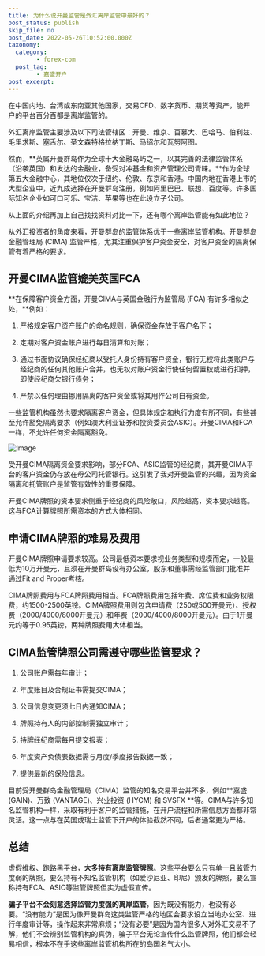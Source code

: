 ```yaml
---
title: 为什么说开曼监管是外汇离岸监管中最好的？
post_status: publish
skip_file: no
post_date: 2022-05-26T10:52:00.000Z
taxonomy:
  category:
        - forex-com
  post_tag:
        - 嘉盛开户
post_excerpt: 
---
```

在中国内地、台湾或东南亚其他国家，交易CFD、数字货币、期货等资产，能开户的平台百分百都是离岸监管的。

外汇离岸监管主要涉及以下司法管辖区：开曼、维京、百慕大、巴哈马、伯利兹、毛里求斯、塞舌尔、圣文森特格拉纳丁斯、马绍尔和瓦努阿图。

然而，**英属开曼群岛作为全球十大金融岛屿之一，以其完善的法律监管体系（沿袭英国）和发达的金融业，备受对冲基金和资产管理公司青睐。**作为全球第五大金融中心，其地位仅次于纽约、伦敦、东京和香港。中国内地在香港上市的大型企业中，近九成选择在开曼群岛注册，例如阿里巴巴、联想、百度等。许多国际知名企业如可口可乐、宝洁、苹果等也在此设立子公司。

从上面的介绍再加上自己找找资料对比一下，还有哪个离岸监管能有如此地位？

从外汇投资者的角度来看，开曼群岛的监管体系优于一些离岸监管机构。开曼群岛金融管理局 (CIMA) 监管严格，尤其注重保护客户资金安全，对客户资金的隔离保管有着严格的要求。

## 开曼CIMA监管媲美英国FCA

**在保障客户资金方面，开曼CIMA与英国金融行为监管局 (FCA) 有许多相似之处，**例如：

1. 严格规定客户资产账户的命名规则，确保资金存放于客户名下；

1. 定期对客户资金账户进行每日清算和对账；

1. 通过书面协议确保经纪商以受托人身份持有客户资金，银行无权将此类账户与经纪商的任何其他账户合并，也无权对账户资金行使任何留置权或进行扣押，即使经纪商欠银行债务；

1. 严禁以任何理由挪用隔离的客户资金或将其用作公司自有资金。

一些监管机构虽然也要求隔离客户资金，但具体规定和执行力度有所不同，有些甚至允许豁免隔离要求（例如澳大利亚证券和投资委员会ASIC）。开曼CIMA和FCA一样，不允许任何资金隔离豁免。

![Image](https://prod-files-secure.s3.us-west-2.amazonaws.com/39ed1227-6d7d-4570-be36-9ccd4a2c4241/bd849744-3fcb-4a37-8312-357962c8f065/image.png?X-Amz-Algorithm=AWS4-HMAC-SHA256&X-Amz-Content-Sha256=UNSIGNED-PAYLOAD&X-Amz-Credential=ASIAZI2LB4662J45WHNL%2F20251008%2Fus-west-2%2Fs3%2Faws4_request&X-Amz-Date=20251008T101401Z&X-Amz-Expires=3600&X-Amz-Security-Token=IQoJb3JpZ2luX2VjECIaCXVzLXdlc3QtMiJHMEUCIEMx9RfnRS5nmD7EN3yRzJbLb2f0bvMEXCW8%2BHk1tBmsAiEA4ANILuATepV88IID2B5R628KgHMP%2FI2vLBq4%2FuT7tH8qiAQIu%2F%2F%2F%2F%2F%2F%2F%2F%2F%2F%2FARAAGgw2Mzc0MjMxODM4MDUiDL%2BcuV0PW0eN9QujACrcAzpjUnePXdiUkza3TrNsA7oar3z6ZFfn%2BDlXt8zPGiMmyNAe4aXjSq9rZ9SZQihecipIcn8%2FPtjmRXN7dUrXC8LvaLxttcWS%2FCK7FU9C28ulrJhlqj4%2BFmsIZRHFSwz1VEl3d9d4t%2FI5sLiYmYoFMRGCV6aUHZIjT9B5AmNLj814qsr9FEYzvYSVJvStzGoWuWG9MJyF8kM8pQxXeqXEiw5Us3ASXNyI%2BjzEOwi9BOZItnlumLSTzZUBpllzlkSnJnIAzn%2FuHf7EK6XCpjpRSXB6SWcUTgCT75esitIxvbVtY2rTkupb2J4h1PSY7BHUcaZEyWTxa%2BTOIbVj7F0z2PgtF3Vf0lOx7mZHT4OA71o1B%2F8kmR2yS%2BLXpip2C5ZWr4%2BUSjSigvziDcqo4mxqTa49dMtMUzVYYzF97fuiMVMhQ8%2BEnpzuGGyH%2BdFWdZLVuDHI7xbeGnqd9%2FZ6JUsok2xF9rcACPYTzRXAIHv94ntPQaVuev7oOSXqizY4zvnFcphIVueBuZalJlnxHbUYp%2FKPz0oXLEhp130tx8ADanUAvzBgl7Rpm6UISkZLA6ip%2F2PUGekvkDbB5JljHu5AVwgSck24XsWvAC9UGbwAzwYdUwTvvqM9V9JF6YYyMJ%2FqmMcGOqUBr%2B84QKQgdZJ%2BggnYg84U6B2fQOaGrXsC1f7CsyYAyBHWIhghL10z6%2BMSM4t8WJNs%2FNF%2FbJuCEVMKI%2BwHFBc1Zmu2xOhjzMfnybdMtEyLNMdZ3JnH7eNPjSjATgcHFCsA876adNdsrjIqyMIwXiWfgnDklPtkclg1rHw10W9ESi5VBcw5HWKDM6RL1POFebGNh27AbffPmEhAM3Y5Ctj9GQxnP2sL&X-Amz-Signature=5c442a8e2515fbf46e0d36ba1724c1edebebf0420f90ac3386cc9991d9ecc971&X-Amz-SignedHeaders=host&x-amz-checksum-mode=ENABLED&x-id=GetObject)

受开曼CIMA隔离资金要求影响，部分FCA、ASIC监管的经纪商，其开曼CIMA平台的客户资金仍存放在母公司托管银行。这引发了我对开曼监管的兴趣，因为资金隔离和托管账户是监管有效性的重要保障。

开曼CIMA牌照的资本要求侧重于经纪商的风险敞口，风险越高，资本要求越高。这与FCA计算牌照所需资本的方式大体相同。

## **申请CIMA牌照的难易及费用**

开曼CIMA牌照申请要求较高。公司最低资本要求视业务类型和规模而定，一般最低为10万开曼元，且须在开曼群岛设有办公室，股东和董事需经监管部门批准并通过Fit and Proper考核。

CIMA牌照费用与FCA牌照费用相当。FCA牌照费用包括年费、席位费和业务权限费，约1500-2500英镑。CIMA牌照费用则包含申请费（250或500开曼元）、授权费（2000/4000/8000开曼元）和年费（2000/4000/8000开曼元）。由于1开曼元约等于0.95英镑，两种牌照费用大体相当。

## CIMA监管牌照公司需遵守哪些监管要求？

1. 公司账户需每年审计；

1. 年度账目及合规证书需提交CIMA；

1. 公司信息变更须七日内通知CIMA；

1. 牌照持有人的内部控制需独立审计；

1. 持牌经纪商需每月提交报表；

1. 年度资产负债表数据需与月度/季度报告数据一致；

1. 提供最新的保险信息。

目前受开曼群岛金融管理局（CIMA）监管的知名交易平台并不多，例如**嘉盛 (GAIN)、万致 (VANTAGE)、兴业投资 (HYCM) 和 SVSFX **等。CIMA与许多知名监管机构一样，采取有利于客户的监管措施，在开户流程和所需信息方面都非常灵活。这一点与在英国或瑞士监管下开户的体验截然不同，后者通常更为严格。

## 总结

虚假维权、跑路黑平台，**大多持有离岸监管牌照**。这些平台要么只有单一且监管力度弱的牌照，要么持有不知名监管机构（如爱沙尼亚、印尼）颁发的牌照，要么宣称持有FCA、ASIC等监管牌照但实为虚假宣传。

**骗子平台不会刻意选择监管力度强的离岸监管**，因为既没有能力，也没有必要。“没有能力”是因为像开曼群岛这类监管严格的地区会要求设立当地办公室、进行年度审计等，操作起来非常麻烦；“没有必要”是因为国内很多人对外汇交易不了解，他们不会辨别监管机构的真伪，骗子平台无论宣传什么监管牌照，他们都会轻易相信，根本不在乎这些离岸监管机构所在的岛国名气大小。